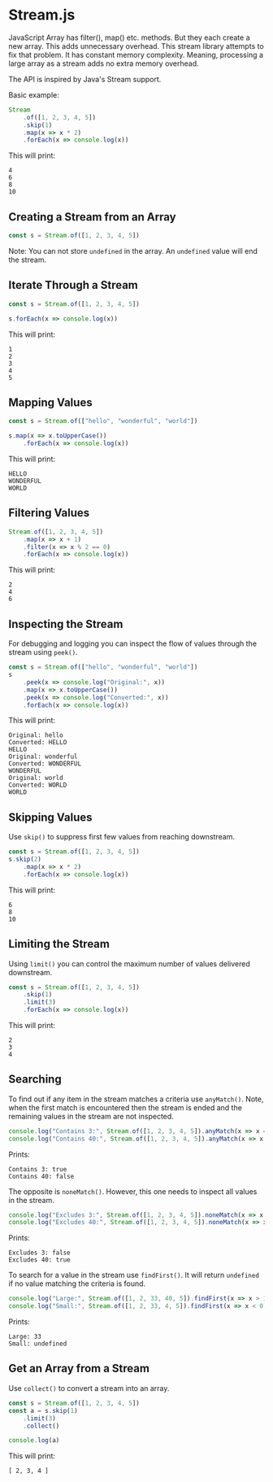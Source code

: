 # Stream.js
JavaScript Array has filter(), map() etc. methods. But they each create a new array. This adds unnecessary overhead. This stream library attempts to fix that problem. It has constant memory complexity. Meaning, processing a large array as a stream adds no extra memory overhead.

The API is inspired by Java's Stream support.

Basic example:

```javascript
Stream
    .of([1, 2, 3, 4, 5])
    .skip(1)
    .map(x => x * 2)
    .forEach(x => console.log(x))
```

This will print:

```
4
6
8
10
```

## Creating a Stream from an Array

```javascript
const s = Stream.of([1, 2, 3, 4, 5])
```

Note: You can not store ``undefined`` in the array. An ``undefined`` value will end the stream.

## Iterate Through a Stream
```javascript
const s = Stream.of([1, 2, 3, 4, 5])

s.forEach(x => console.log(x))
```

This will print:

```
1
2
3
4
5
```

## Mapping Values

```javascript
const s = Stream.of(["hello", "wonderful", "world"])

s.map(x => x.toUpperCase())
    .forEach(x => console.log(x))
```

This will print:

```
HELLO
WONDERFUL
WORLD
```

## Filtering Values
```javascript
Stream.of([1, 2, 3, 4, 5])
    .map(x => x + 1)
    .filter(x => x % 2 == 0)
    .forEach(x => console.log(x))
```

This will print:

```
2
4
6
```

## Inspecting the Stream
For debugging and logging you can inspect the flow of values through the stream using ``peek()``.

```javascript
const s = Stream.of(["hello", "wonderful", "world"])
s
    .peek(x => console.log("Original:", x))
    .map(x => x.toUpperCase())
    .peek(x => console.log("Converted:", x))
    .forEach(x => console.log(x))
```

This will print:

```
Original: hello
Converted: HELLO
HELLO
Original: wonderful
Converted: WONDERFUL
WONDERFUL
Original: world
Converted: WORLD
WORLD
```

## Skipping Values

Use ``skip()`` to suppress first few values from reaching downstream.

```javascript
const s = Stream.of([1, 2, 3, 4, 5])
s.skip(2)
    .map(x => x * 2)
    .forEach(x => console.log(x))
```

This will print:

```
6
8
10
```

## Limiting the Stream
Using ``limit()`` you can control the maximum number of values delivered downstream.

```javascript
const s = Stream.of([1, 2, 3, 4, 5])
    .skip(1)
    .limit(3)
    .forEach(x => console.log(x))
```

This will print:

```
2
3
4
```

## Searching
To find out if any item in the stream matches a criteria use ``anyMatch()``. Note, when the first match is encountered then the stream is ended and the remaining values in the stream are not inspected.

```javascript
console.log("Contains 3:", Stream.of([1, 2, 3, 4, 5]).anyMatch(x => x == 3))
console.log("Contains 40:", Stream.of([1, 2, 3, 4, 5]).anyMatch(x => x == 40))
```

Prints:

```
Contains 3: true
Contains 40: false
```

The opposite is ``noneMatch()``. However, this one needs to inspect all values in the stream.

```javascript
console.log("Excludes 3:", Stream.of([1, 2, 3, 4, 5]).noneMatch(x => x == 3))
console.log("Excludes 40:", Stream.of([1, 2, 3, 4, 5]).noneMatch(x => x == 40))
```

Prints:

```
Excludes 3: false
Excludes 40: true
```

To search for a value in the stream use ``findFirst()``. It will return ``undefined`` if no value matching the criteria is found.

```javascript
console.log("Large:", Stream.of([1, 2, 33, 40, 5]).findFirst(x => x > 10))
console.log("Small:", Stream.of([1, 2, 33, 4, 5]).findFirst(x => x < 0))
```

Prints:

```
Large: 33
Small: undefined
```

## Get an Array from a Stream
Use ``collect()`` to convert a stream into an array.

```javascript
const s = Stream.of([1, 2, 3, 4, 5])
const a = s.skip(1)
    .limit(3)
    .collect()

console.log(a)
```

This will print:

```
[ 2, 3, 4 ]
```
